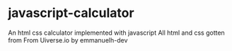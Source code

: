 # javascript-calculator
An html css calculator implemented with javascript
All html and css gotten from From Uiverse.io by emmanuelh-dev 